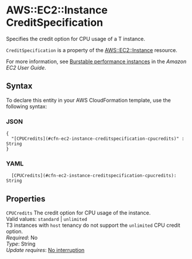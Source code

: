 # AWS::EC2::Instance CreditSpecification<a name="aws-properties-ec2-instance-creditspecification"></a>

Specifies the credit option for CPU usage of a T instance\.

`CreditSpecification` is a property of the [AWS::EC2::Instance](https://docs.aws.amazon.com/AWSCloudFormation/latest/UserGuide/aws-properties-ec2-instance.html) resource\.

For more information, see [Burstable performance instances](https://docs.aws.amazon.com/AWSEC2/latest/UserGuide/burstable-performance-instances.html) in the _Amazon EC2 User Guide_\.

## Syntax<a name="aws-properties-ec2-instance-creditspecification-syntax"></a>

To declare this entity in your AWS CloudFormation template, use the following syntax:

### JSON<a name="aws-properties-ec2-instance-creditspecification-syntax.json"></a>

```
{
  "[CPUCredits](#cfn-ec2-instance-creditspecification-cpucredits)" : String
}
```

### YAML<a name="aws-properties-ec2-instance-creditspecification-syntax.yaml"></a>

```
  [CPUCredits](#cfn-ec2-instance-creditspecification-cpucredits): String
```

## Properties<a name="aws-properties-ec2-instance-creditspecification-properties"></a>

`CPUCredits` <a name="cfn-ec2-instance-creditspecification-cpucredits"></a>
The credit option for CPU usage of the instance\.  
Valid values: `standard` \| `unlimited`  
T3 instances with `host` tenancy do not support the `unlimited` CPU credit option\.  
_Required_: No  
_Type_: String  
_Update requires_: [No interruption](https://docs.aws.amazon.com/AWSCloudFormation/latest/UserGuide/using-cfn-updating-stacks-update-behaviors.html#update-no-interrupt)
